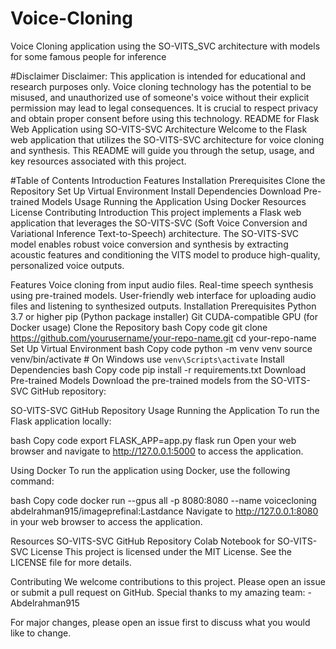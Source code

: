 # Voice-Cloning
Voice Cloning application using the SO-VITS_SVC architecture with models for some famous people for inference

#Disclaimer
Disclaimer: This application is intended for educational and research purposes only. Voice cloning technology has the potential to be misused, and unauthorized use of someone's voice without their explicit permission may lead to legal consequences. It is crucial to respect privacy and obtain proper consent before using this technology.
README for Flask Web Application using SO-VITS-SVC Architecture
Welcome to the Flask web application that utilizes the SO-VITS-SVC architecture for voice cloning and synthesis. This README will guide you through the setup, usage, and key resources associated with this project.

#Table of Contents
Introduction
Features
Installation
Prerequisites
Clone the Repository
Set Up Virtual Environment
Install Dependencies
Download Pre-trained Models
Usage
Running the Application
Using Docker
Resources
License
Contributing
Introduction
This project implements a Flask web application that leverages the SO-VITS-SVC (Soft Voice Conversion and Variational Inference Text-to-Speech) architecture. The SO-VITS-SVC model enables robust voice conversion and synthesis by extracting acoustic features and conditioning the VITS model to produce high-quality, personalized voice outputs.

Features
Voice cloning from input audio files.
Real-time speech synthesis using pre-trained models.
User-friendly web interface for uploading audio files and listening to synthesized outputs.
Installation
Prerequisites
Python 3.7 or higher
pip (Python package installer)
Git
CUDA-compatible GPU (for Docker usage)
Clone the Repository
bash
Copy code
git clone https://github.com/yourusername/your-repo-name.git
cd your-repo-name
Set Up Virtual Environment
bash
Copy code
python -m venv venv
source venv/bin/activate  # On Windows use `venv\Scripts\activate`
Install Dependencies
bash
Copy code
pip install -r requirements.txt
Download Pre-trained Models
Download the pre-trained models from the SO-VITS-SVC GitHub repository:

SO-VITS-SVC GitHub Repository
Usage
Running the Application
To run the Flask application locally:

bash
Copy code
export FLASK_APP=app.py
flask run
Open your web browser and navigate to http://127.0.0.1:5000 to access the application.

Using Docker
To run the application using Docker, use the following command:

bash
Copy code
docker run --gpus all -p 8080:8080 --name voicecloning abdelrahman915/imageprefinal:Lastdance
Navigate to http://127.0.0.1:8080 in your web browser to access the application.

Resources
SO-VITS-SVC GitHub Repository
Colab Notebook for SO-VITS-SVC
License
This project is licensed under the MIT License. See the LICENSE file for more details.

Contributing
We welcome contributions to this project. Please open an issue or submit a pull request on GitHub.
Special thanks to my amazing team:
-Abdelrahman915

For major changes, please open an issue first to discuss what you would like to change.
